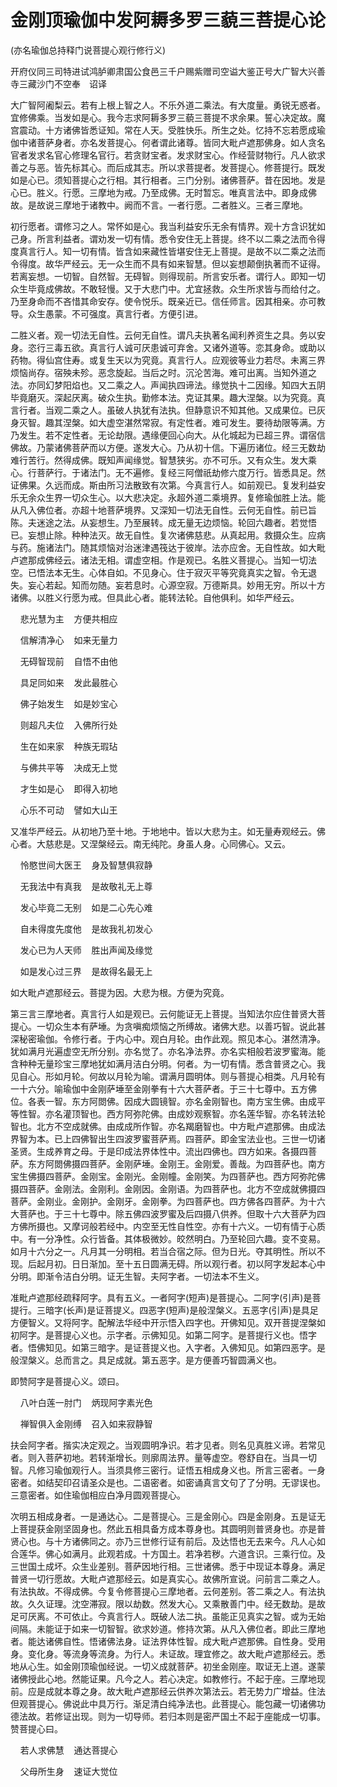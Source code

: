# 金刚顶瑜伽中发阿耨多罗三藐三菩提心论

(亦名瑜伽总持释门说菩提心观行修行义)

开府仪同三司特进试鸿胪卿肃国公食邑三千户赐紫赠司空谥大鉴正号大广智大兴善寺三藏沙门不空奉　诏译

大广智阿阇梨云。若有上根上智之人。不乐外道二乘法。有大度量。勇锐无惑者。宜修佛乘。当发如是心。我今志求阿耨多罗三藐三菩提不求余果。誓心决定故。魔宫震动。十方诸佛皆悉证知。常在人天。受胜快乐。所生之处。忆持不忘若愿成瑜伽中诸菩萨身者。亦名发菩提心。何者谓此诸尊。皆同大毗卢遮那佛身。如人贪名官者发求名官心修理名官行。若贪财宝者。发求财宝心。作经营财物行。凡人欲求善之与恶。皆先标其心。而后成其志。所以求菩提者。发菩提心。修菩提行。既发如是心已。须知菩提心之行相。其行相者。三门分别。诸佛菩萨。昔在因地。发是心已。胜义。行愿。三摩地为戒。乃至成佛。无时暂忘。唯真言法中。即身成佛故。是故说三摩地于诸教中。阙而不言。一者行愿。二者胜义。三者三摩地。

初行愿者。谓修习之人。常怀如是心。我当利益安乐无余有情界。观十方含识犹如己身。所言利益者。谓劝发一切有情。悉令安住无上菩提。终不以二乘之法而令得度真言行人。知一切有情。皆含如来藏性皆堪安住无上菩提。是故不以二乘之法而令得度。故华严经云。无一众生而不具有如来智慧。但以妄想颠倒执著而不证得。若离妄想。一切智。自然智。无碍智。则得现前。所言安乐者。谓行人。即知一切众生毕竟成佛故。不敢轻慢。又于大悲门中。尤宜拯救。众生所求皆与而给付之。乃至身命而不吝惜其命安存。使令悦乐。既亲近已。信任师言。因其相亲。亦可教导。众生愚蒙。不可强度。真言行者。方便引进。

二胜义者。观一切法无自性。云何无自性。谓凡夫执著名闻利养资生之具。务以安身。恣行三毒五欲。真言行人诚可厌患诚可弃舍。又诸外道等。恋其身命。或助以药物。得仙宫住寿。或复生天以为究竟。真言行人。应观彼等业力若尽。未离三界烦恼尚存。宿殃未殄。恶念旋起。当后之时。沉沦苦海。难可出离。当知外道之法。亦同幻梦阳焰也。又二乘之人。声闻执四谛法。缘觉执十二因缘。知四大五阴毕竟磨灭。深起厌离。破众生执。勤修本法。克证其果。趣大涅槃。以为究竟。真言行者。当观二乘之人。虽破人执犹有法执。但静意识不知其他。又成果位。已灰身灭智。趣其涅槃。如大虚空湛然常寂。有定性者。难可发生。要待劫限等满。方乃发生。若不定性者。无论劫限。遇缘便回心向大。从化城起为已超三界。谓宿信佛故。乃蒙诸佛菩萨而以方便。遂发大心。乃从初十信。下遍历诸位。经三无数劫难行苦行。然得成佛。既知声闻缘觉。智慧狭劣。亦不可乐。又有众生。发大乘心。行菩萨行。于诸法门。无不遍修。复经三阿僧祇劫修六度万行。皆悉具足。然证佛果。久远而成。斯由所习法散致有次第。今真言行人。如前观已。复发利益安乐无余众生界一切众生心。以大悲决定。永超外道二乘境界。复修瑜伽胜上法。能从凡入佛位者。亦超十地菩萨境界。又深知一切法无自性。云何无自性。前已旨陈。夫迷途之法。从妄想生。乃至展转。成无量无边烦恼。轮回六趣者。若觉悟已。妄想止除。种种法灭。故无自性。复次诸佛慈悲。从真起用。救摄众生。应病与药。施诸法门。随其烦恼对治迷津遇筏达于彼岸。法亦应舍。无自性故。如大毗卢遮那成佛经云。诸法无相。谓虚空相。作是观已。名胜义菩提心。当知一切法空。已悟法本无生。心体自如。不见身心。住于寂灭平等究竟真实之智。令无退失。妄心若起。知而勿随。妄若息时。心源空寂。万德斯具。妙用无穷。所以十方诸佛。以胜义行愿为戒。但具此心者。能转法轮。自他俱利。如华严经云。

&nbsp;&nbsp;&nbsp;&nbsp;悲光慧为主&nbsp;&nbsp;&nbsp;&nbsp;方便共相应

&nbsp;&nbsp;&nbsp;&nbsp;信解清净心&nbsp;&nbsp;&nbsp;&nbsp;如来无量力

&nbsp;&nbsp;&nbsp;&nbsp;无碍智现前&nbsp;&nbsp;&nbsp;&nbsp;自悟不由他

&nbsp;&nbsp;&nbsp;&nbsp;具足同如来&nbsp;&nbsp;&nbsp;&nbsp;发此最胜心

&nbsp;&nbsp;&nbsp;&nbsp;佛子始发生&nbsp;&nbsp;&nbsp;&nbsp;如是妙宝心

&nbsp;&nbsp;&nbsp;&nbsp;则超凡夫位&nbsp;&nbsp;&nbsp;&nbsp;入佛所行处

&nbsp;&nbsp;&nbsp;&nbsp;生在如来家&nbsp;&nbsp;&nbsp;&nbsp;种族无瑕玷

&nbsp;&nbsp;&nbsp;&nbsp;与佛共平等&nbsp;&nbsp;&nbsp;&nbsp;决成无上觉

&nbsp;&nbsp;&nbsp;&nbsp;才生如是心&nbsp;&nbsp;&nbsp;&nbsp;即得入初地

&nbsp;&nbsp;&nbsp;&nbsp;心乐不可动&nbsp;&nbsp;&nbsp;&nbsp;譬如大山王

又准华严经云。从初地乃至十地。于地地中。皆以大悲为主。如无量寿观经云。佛心者。大慈悲是。又涅槃经云。南无纯陀。身虽人身。心同佛心。又云。

&nbsp;&nbsp;&nbsp;&nbsp;怜愍世间大医王&nbsp;&nbsp;&nbsp;&nbsp;身及智慧俱寂静

&nbsp;&nbsp;&nbsp;&nbsp;无我法中有真我&nbsp;&nbsp;&nbsp;&nbsp;是故敬礼无上尊

&nbsp;&nbsp;&nbsp;&nbsp;发心毕竟二无别&nbsp;&nbsp;&nbsp;&nbsp;如是二心先心难

&nbsp;&nbsp;&nbsp;&nbsp;自未得度先度他&nbsp;&nbsp;&nbsp;&nbsp;是故我礼初发心

&nbsp;&nbsp;&nbsp;&nbsp;发心已为人天师&nbsp;&nbsp;&nbsp;&nbsp;胜出声闻及缘觉

&nbsp;&nbsp;&nbsp;&nbsp;如是发心过三界&nbsp;&nbsp;&nbsp;&nbsp;是故得名最无上

如大毗卢遮那经云。菩提为因。大悲为根。方便为究竟。

第三言三摩地者。真言行人如是观已。云何能证无上菩提。当知法尔应住普贤大菩提心。一切众生本有萨埵。为贪嗔痴烦恼之所缚故。诸佛大悲。以善巧智。说此甚深秘密瑜伽。令修行者。于内心中。观白月轮。由作此观。照见本心。湛然清净。犹如满月光遍虚空无所分别。亦名觉了。亦名净法界。亦名实相般若波罗蜜海。能含种种无量珍宝三摩地犹如满月洁白分明。何者。为一切有情。悉含普贤之心。我见自心。形如月轮。何故以月轮为喻。谓满月圆明体。则与菩提心相类。凡月轮有一十六分。喻瑜伽中金刚萨埵至金刚拳有十六大菩萨者。于三十七尊中。五方佛位。各表一智。东方阿閦佛。因成大圆镜智。亦名金刚智也。南方宝生佛。由成平等性智。亦名灌顶智也。西方阿弥陀佛。由成妙观察智。亦名莲华智。亦名转法轮智也。北方不空成就佛。由成成所作智。亦名羯磨智也。中方毗卢遮那佛。由成法界智为本。已上四佛智出生四波罗蜜菩萨焉。四菩萨。即金宝法业也。三世一切诸圣贤。生成养育之母。于是印成法界体性中。流出四佛也。四方如来。各摄四菩萨。东方阿閦佛摄四菩萨。金刚萨埵。金刚王。金刚爱。善哉。为四菩萨也。南方宝生佛摄四菩萨。金刚宝。金刚光。金刚幢。金刚笑。为四菩萨也。西方阿弥陀佛摄四菩萨。金刚法。金刚利。金刚因。金刚语。为四菩萨也。北方不空成就佛摄四菩萨。金刚业。金刚护。金刚牙。金刚拳。为四菩萨也。四方佛各四菩萨。为十六大菩萨也。于三十七尊中。除五佛四波罗蜜及后四摄八供养。但取十六大菩萨为四方佛所摄也。又摩诃般若经中。内空至无性自性空。亦有十六义。一切有情于心质中。有一分净性。众行皆备。其体极微妙。皎然明白。乃至轮回六趣。变不变易。如月十六分之一。凡月其一分明相。若当合宿之际。但为日光。夺其明性。所以不现。后起月初。日日渐加。至十五日圆满无碍。所以观行者。初以阿字发起本心中分明。即渐令洁白分明。证无生智。夫阿字者。一切法本不生义。

准毗卢遮那经疏释阿字。具有五义。一者阿字(短声)是菩提心。二阿字(引声)是菩提行。三暗字(长声)是证菩提义。四恶字(短声)是般涅槃义。五恶字(引声)是具足方便智义。又将阿字。配解法华经中开示悟入四字也。开佛知见。双开菩提涅槃如初阿字。是菩提心义也。示字者。示佛知见。如第二阿字。是菩提行义也。悟字者。悟佛知见。如第三暗字。是证菩提义也。入字者。入佛知见。如第四恶字。是般涅槃义。总而言之。具足成就。第五恶字。是方便善巧智圆满义也。

即赞阿字是菩提心义。颂曰。

&nbsp;&nbsp;&nbsp;&nbsp;八叶白莲一肘门&nbsp;&nbsp;&nbsp;&nbsp;炳现阿字素光色

&nbsp;&nbsp;&nbsp;&nbsp;禅智俱入金刚缚&nbsp;&nbsp;&nbsp;&nbsp;召入如来寂静智

扶会阿字者。揩实决定观之。当观圆明净识。若才见者。则名见真胜义谛。若常见者。则入菩萨初地。若转渐增长。则廓周法界。量等虚空。卷舒自在。当具一切智。凡修习瑜伽观行人。当须具修三密行。证悟五相成身义也。所言三密者。一身密者。如结契印召请圣众是也。二语密者。如密诵真言文句了了分明。无谬误也。三意密者。如住瑜伽相应白净月圆观菩提心。

次明五相成身者。一是通达心。二是菩提心。三是金刚心。四是金刚身。五是证无上菩提获金刚坚固身也。然此五相具备方成本尊身也。其圆明则普贤身也。亦是普贤心也。与十方诸佛同之。亦乃三世修行证有前后。及达悟也无去来今。凡人心如合莲华。佛心如满月。此观若成。十方国土。若净若秽。六道含识。三乘行位。及三世国土成坏。众生业差别。菩萨因地行相。三世诸佛。悉于中现证本尊身。满足普贤一切行愿故。大毗卢遮那经云。如是真实心。故佛所宣说。问前言二乘之人。有法执故。不得成佛。今复令修菩提心三摩地者。云何差别。答二乘之人。有法执故。久久证理。沈空滞寂。限以劫数。然发大心。又乘散善门中。经无数劫。是故足可厌离。不可依止。今真言行人。既破人法二执。虽能正见真实之智。或为无始间隔。未能证于如来一切智智。欲求妙道。修持次第。从凡入佛位者。即此三摩地者。能达诸佛自性。悟诸佛法身。证法界体性智。成大毗卢遮那佛。自性身。受用身。变化身。等流身等流身。为行人。未证故。理宜修之。故大毗卢遮那经云。悉地从心生。如金刚顶瑜伽经说。一切义成就菩萨。初坐金刚座。取证无上道。遂蒙诸佛授此心地。然能证果。凡今之人。若心决定。如教修行。不起于座。三摩地现前。应是成就本尊之身。故大毗卢遮那经云供养次第法云。若无势力广增益。住法但观菩提心。佛说此中具万行。渐足清白纯净法也。此菩提心。能包藏一切诸佛功德法故。若修证出现。则为一切导师。若归本则是密严国土不起于座能成一切事。赞菩提心曰。

&nbsp;&nbsp;&nbsp;&nbsp;若人求佛慧&nbsp;&nbsp;&nbsp;&nbsp;通达菩提心

&nbsp;&nbsp;&nbsp;&nbsp;父母所生身&nbsp;&nbsp;&nbsp;&nbsp;速证大觉位